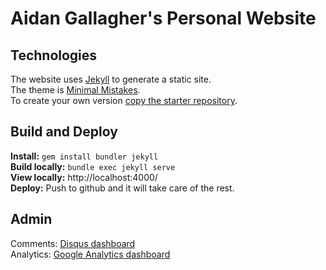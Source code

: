 # Aidan Gallagher's Personal Website

## Technologies

The website uses [Jekyll](https://jekyllrb.com) to generate a static site.  
The theme is [Minimal Mistakes](https://github.com/mmistakes/minimal-mistakes).  
To create your own version
[copy the starter repository](https://github.com/mmistakes/mm-github-pages-starter/generate).

## Build and Deploy

**Install:** `gem install bundler jekyll`  
**Build locally:** `bundle exec jekyll serve`  
**View locally:** http://localhost:4000/  
**Deploy:** Push to github and it will take care of the rest.

## Admin

Comments: [Disqus dashboard](https://https-aidan-gallagher-github-io.disqus.com/admin/)  
Analytics: [Google Analytics dashboard](https://analytics.google.com/)
